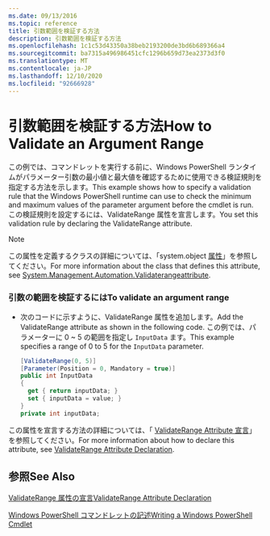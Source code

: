 ```yaml
---
ms.date: 09/13/2016
ms.topic: reference
title: 引数範囲を検証する方法
description: 引数範囲を検証する方法
ms.openlocfilehash: 1c1c53d43350a38beb2193200de3bd6b689366a4
ms.sourcegitcommit: ba7315a496986451cfc1296b659d73ea2373d3f0
ms.translationtype: MT
ms.contentlocale: ja-JP
ms.lasthandoff: 12/10/2020
ms.locfileid: "92666928"
---
```

# <a name="how-to-validate-an-argument-range"></a><span data-ttu-id="8c9de-103">引数範囲を検証する方法</span><span class="sxs-lookup"><span data-stu-id="8c9de-103">How to Validate an Argument Range</span></span>

<span data-ttu-id="8c9de-104">この例では、コマンドレットを実行する前に、Windows PowerShell ランタイムがパラメーター引数の最小値と最大値を確認するために使用できる検証規則を指定する方法を示します。</span><span class="sxs-lookup"><span data-stu-id="8c9de-104">This example shows how to specify a validation rule that the Windows PowerShell runtime can use to check the minimum and maximum values of the parameter argument before the cmdlet is run.</span></span> <span data-ttu-id="8c9de-105">この検証規則を設定するには、ValidateRange 属性を宣言します。</span><span class="sxs-lookup"><span data-stu-id="8c9de-105">You set this validation rule by declaring the ValidateRange attribute.</span></span>

> [!NOTE]
> <span data-ttu-id="8c9de-106">この属性を定義するクラスの詳細については、「system.object [属性](/dotnet/api/System.Management.Automation.ValidateRangeAttribute)」を参照してください。</span><span class="sxs-lookup"><span data-stu-id="8c9de-106">For more information about the class that defines this attribute, see [System.Management.Automation.Validaterangeattribute](/dotnet/api/System.Management.Automation.ValidateRangeAttribute).</span></span>

### <a name="to-validate-an-argument-range"></a><span data-ttu-id="8c9de-107">引数の範囲を検証するには</span><span class="sxs-lookup"><span data-stu-id="8c9de-107">To validate an argument range</span></span>

- <span data-ttu-id="8c9de-108">次のコードに示すように、ValidateRange 属性を追加します。</span><span class="sxs-lookup"><span data-stu-id="8c9de-108">Add the ValidateRange attribute as shown in the following code.</span></span> <span data-ttu-id="8c9de-109">この例では、パラメーターに 0 ~ 5 の範囲を指定し `InputData` ます。</span><span class="sxs-lookup"><span data-stu-id="8c9de-109">This example specifies a range of 0 to 5 for the `InputData` parameter.</span></span>

    ```csharp
    [ValidateRange(0, 5)]
    [Parameter(Position = 0, Mandatory = true)]
    public int InputData
    {
      get { return inputData; }
      set { inputData = value; }
    }
    private int inputData;
    ```

<span data-ttu-id="8c9de-110">この属性を宣言する方法の詳細については、「 [ValidateRange Attribute 宣言](./validaterange-attribute-declaration.md)」を参照してください。</span><span class="sxs-lookup"><span data-stu-id="8c9de-110">For more information about how to declare this attribute, see [ValidateRange Attribute Declaration](./validaterange-attribute-declaration.md).</span></span>

## <a name="see-also"></a><span data-ttu-id="8c9de-111">参照</span><span class="sxs-lookup"><span data-stu-id="8c9de-111">See Also</span></span>

[<span data-ttu-id="8c9de-112">ValidateRange 属性の宣言</span><span class="sxs-lookup"><span data-stu-id="8c9de-112">ValidateRange Attribute Declaration</span></span>](./validaterange-attribute-declaration.md)

[<span data-ttu-id="8c9de-113">Windows PowerShell コマンドレットの記述</span><span class="sxs-lookup"><span data-stu-id="8c9de-113">Writing a Windows PowerShell Cmdlet</span></span>](./writing-a-windows-powershell-cmdlet.md)
